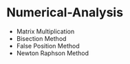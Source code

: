 # Numerical-Analysis

- Matrix Multiplication
- Bisection Method
- False Position Method
- Newton Raphson Method
